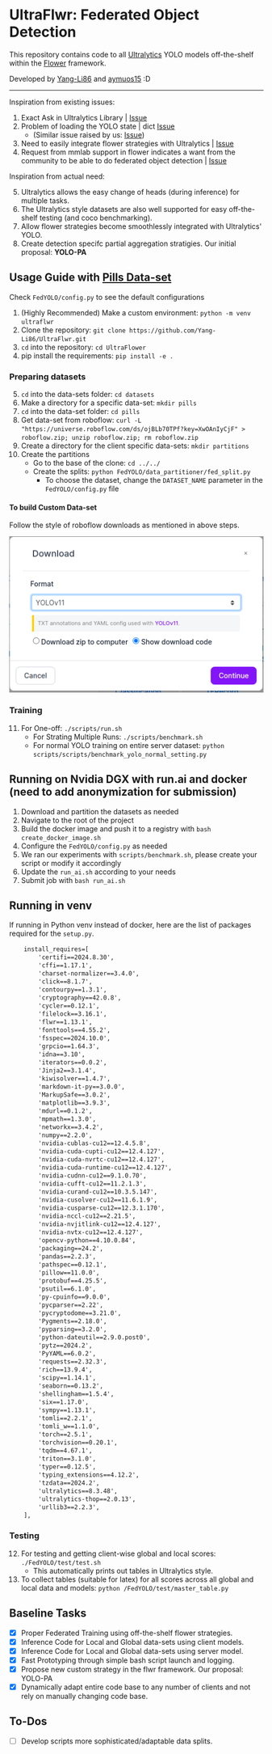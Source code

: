 # UltraFlwr: Federated Object Detection 
This repository contains code to all [Ultralytics](https://github.com/Ultralytics/Ultralytics) YOLO models off-the-shelf within the [Flower](https://github.com/adap/flower) framework.

Developed by [Yang-Li86](https://github.com/Yang-Li86) and [aymuos15](https://aymuos15.github.io/) :D

--------

Inspiration from existing issues:

1. Exact Ask in Ultralytics Library | [Issue](https://github.com/orgs/Ultralytics/discussions/9440)
2. Problem of loading the YOLO state | dict [Issue](https://github.com/Ultralytics/Ultralytics/issues/8804) 
    - (Similar issue raised by us: [Issue](https://github.com/Ultralytics/Ultralytics/issues/18097))
3. Need to easily integrate flower strategies with Ultralytics | [Issue](https://github.com/Ultralytics/Ultralytics/issues/14535) 
4. Request from mmlab support in flower indicates a want from the community to be able to do federated object detection | [Issue](https://github.com/adap/flower/issues/4521)

Inspiration from actual need:

5. Ultralytics allows the easy change of heads (during inference) for multiple tasks.
6. The Ultralytics style datasets are also well supported for easy off-the-shelf testing (and coco benchmarking).
7. Allow flower strategies become smoothlessly integrated with Ultralytics' YOLO.
8. Create detection specifc partial aggregation stratigies. Our initial proposal: **YOLO-PA**

## Usage Guide with [Pills Data-set](https://universe.roboflow.com/roboflow-100/pills-sxdht)

Check `FedYOLO/config.py` to see the default configurations 

1. (Highly Recommended) Make a custom environment: `python -m venv ultraflwr`
2. Clone the repository: `git clone https://github.com/Yang-Li86/UltraFlwr.git`
3. `cd` into the repository: `cd UltraFlower`
4. pip install the requirements: `pip install -e .`

### Preparing datasets

5. `cd` into the data-sets folder: `cd datasets`
6. Make a directory for a specific data-set: `mkdir pills`
7. `cd` into the data-set folder: `cd pills`
8. Get data-set from roboflow: `curl -L "https://universe.roboflow.com/ds/ojBLb70TPf?key=XwOAnIyCjF" > roboflow.zip; unzip roboflow.zip; rm roboflow.zip`
9. Create a directory for the client specific data-sets: `mkdir partitions`
10. Create the partitions
    - Go to the base of the clone: `cd ../../`
    - Create the splits: `python FedYOLO/data_partitioner/fed_split.py` 
        - To choose the dataset, change the `DATASET_NAME` parameter in the `FedYOLO/config.py` file

#### To build Custom Data-set
Follow the style of roboflow downloads as mentioned in above steps.

![sample_dataset](./assets/sample_dataset.png)

### Training

11. For One-off: `./scripts/run.sh`
    - For Strating Multiple Runs: `./scripts/benchmark.sh`
    - For normal YOLO training on entire server dataset: `python scripts/scripts/benchmark_yolo_normal_setting.py `
   
## Running on Nvidia DGX with run.ai and docker (need to add anonymization for submission)
1. Download and partition the datasets as needed
2. Navigate to the root of the project
3. Build the docker image and push it to a registry with `bash create_docker_image.sh`
4. Configure the `FedYOLO/config.py` as needed
5. We ran our experiments with `scripts/benchmark.sh`, please create your script or modify it accordingly
6. Update the `run_ai.sh` according to your needs
7. Submit job with `bash run_ai.sh`

## Running in venv
If running in Python venv instead of docker, here are the list of packages required for the `setup.py`.
```
    install_requires=[
        'certifi==2024.8.30',
        'cffi==1.17.1',
        'charset-normalizer==3.4.0',
        'click==8.1.7',
        'contourpy==1.3.1',
        'cryptography==42.0.8',
        'cycler==0.12.1',
        'filelock==3.16.1',
        'flwr==1.13.1',
        'fonttools==4.55.2',
        'fsspec==2024.10.0',
        'grpcio==1.64.3',
        'idna==3.10',
        'iterators==0.0.2',
        'Jinja2==3.1.4',
        'kiwisolver==1.4.7',
        'markdown-it-py==3.0.0',
        'MarkupSafe==3.0.2',
        'matplotlib==3.9.3',
        'mdurl==0.1.2',
        'mpmath==1.3.0',
        'networkx==3.4.2',
        'numpy==2.2.0',
        'nvidia-cublas-cu12==12.4.5.8',
        'nvidia-cuda-cupti-cu12==12.4.127',
        'nvidia-cuda-nvrtc-cu12==12.4.127',
        'nvidia-cuda-runtime-cu12==12.4.127',
        'nvidia-cudnn-cu12==9.1.0.70',
        'nvidia-cufft-cu12==11.2.1.3',
        'nvidia-curand-cu12==10.3.5.147',
        'nvidia-cusolver-cu12==11.6.1.9',
        'nvidia-cusparse-cu12==12.3.1.170',
        'nvidia-nccl-cu12==2.21.5',
        'nvidia-nvjitlink-cu12==12.4.127',
        'nvidia-nvtx-cu12==12.4.127',
        'opencv-python==4.10.0.84',
        'packaging==24.2',
        'pandas==2.2.3',
        'pathspec==0.12.1',
        'pillow==11.0.0',
        'protobuf==4.25.5',
        'psutil==6.1.0',
        'py-cpuinfo==9.0.0',
        'pycparser==2.22',
        'pycryptodome==3.21.0',
        'Pygments==2.18.0',
        'pyparsing==3.2.0',
        'python-dateutil==2.9.0.post0',
        'pytz==2024.2',
        'PyYAML==6.0.2',
        'requests==2.32.3',
        'rich==13.9.4',
        'scipy==1.14.1',
        'seaborn==0.13.2',
        'shellingham==1.5.4',
        'six==1.17.0',
        'sympy==1.13.1',
        'tomli==2.2.1',
        'tomli_w==1.1.0',
        'torch==2.5.1',
        'torchvision==0.20.1',
        'tqdm==4.67.1',
        'triton==3.1.0',
        'typer==0.12.5',
        'typing_extensions==4.12.2',
        'tzdata==2024.2',
        'ultralytics==8.3.48',
        'ultralytics-thop==2.0.13',
        'urllib3==2.2.3',
    ],
```

### Testing

12. For testing and getting client-wise global and local scores: `./FedYOLO/test/test.sh`
    - This automatically prints out tables in Ultralytics style.
13. To collect tables (suitable for latex) for all scores across all global and local data and models: `python /FedYOLO/test/master_table.py`

## Baseline Tasks
- [x] Proper Federated Training using off-the-shelf flower strategies.
- [x] Inference Code for Local and Global data-sets using client models.
- [x] Inference Code for Local and Global data-sets using server model.
- [x] Fast Prototyping through simple bash script launch and logging.
- [x] Propose new custom strategy in the flwr framework. Our proposal: YOLO-PA
- [x] Dynamically adapt entire code base to any number of clients and not rely on manually changing code base.

## To-Dos
- [ ] Develop scripts more sophisticated/adaptable data splits.
